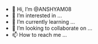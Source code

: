 - 👋 Hi, I’m @ANSHYAM08
- 👀 I’m interested in ...
- 🌱 I’m currently learning ...
- 💞️ I’m looking to collaborate on ...
- 📫 How to reach me ...
<!---
WeCAAD(We connect artists and directors) is an online web platform which is made to be used by artists and directors. It is basically an online stage for directors to cast artists for their future projects. 
Online medias are ranging on high fire due to the current pandemic and several online streaming platforms are continuously making several new shows. There are talents everywhere, so our plan is to match the talented artists with directors. 
Director uploads a script and sets the character’s basic attributes. Next the system chooses the artists matching with these attributes from their portfolio and sends them the respective scripts. Artists are to act and upload it to the system ,then director chooses and ranks them.

--->
